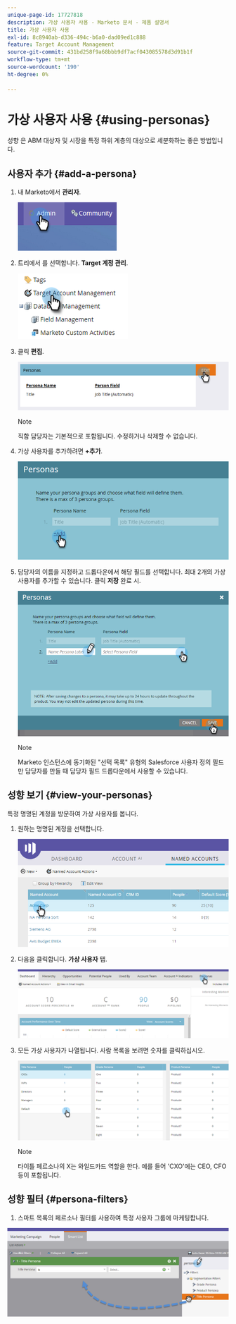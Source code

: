 ```yaml
---
unique-page-id: 17727818
description: 가상 사용자 사용 - Marketo 문서 - 제품 설명서
title: 가상 사용자 사용
exl-id: 8c8940ab-d336-494c-b6a0-dad09ed1c888
feature: Target Account Management
source-git-commit: 431bd258f9a68bbb9df7acf043085578d3d91b1f
workflow-type: tm+mt
source-wordcount: '190'
ht-degree: 0%

---
```


# 가상 사용자 사용 {#using-personas}

성향 은 ABM 대상자 및 시장을 특정 하위 계층의 대상으로 세분화하는 좋은 방법입니다.

## 사용자 추가 {#add-a-persona}

1. 내 Marketo에서 **관리자**.

   ![](assets/one.png)

1. 트리에서 를 선택합니다. **Target 계정 관리**.

   ![](assets/using-personas-2.png)

1. 클릭 **편집**.

   ![](assets/three.png)

   >[!NOTE]
   >
   >직함 담당자는 기본적으로 포함됩니다. 수정하거나 삭제할 수 없습니다.

1. 가상 사용자를 추가하려면 **+추가**.

   ![](assets/four.png)

1. 담당자의 이름을 지정하고 드롭다운에서 해당 필드를 선택합니다. 최대 2개의 가상 사용자를 추가할 수 있습니다. 클릭 **저장** 완료 시.

   ![](assets/five.png)

   >[!NOTE]
   >
   >Marketo 인스턴스에 동기화된 &quot;선택 목록&quot; 유형의 Salesforce 사용자 정의 필드만 담당자를 만들 때 담당자 필드 드롭다운에서 사용할 수 있습니다.

## 성향 보기 {#view-your-personas}

특정 명명된 계정을 방문하여 가상 사용자를 봅니다.

1. 원하는 명명된 계정을 선택합니다.

   ![](assets/one-a.png)

1. 다음을 클릭합니다. **가상 사용자** 탭.

   ![](assets/two-a.png)

1. 모든 가상 사용자가 나열됩니다. 사람 목록을 보려면 숫자를 클릭하십시오.

   ![](assets/three-a.png)

   >[!NOTE]
   >
   >타이틀 페르소나의 X는 와일드카드 역할을 한다. 예를 들어 &#39;CXO&#39;에는 CEO, CFO 등이 포함됩니다.

## 성향 필터 {#persona-filters}

1. 스마트 목록의 페르소나 필터를 사용하여 특정 사용자 그룹에 마케팅합니다.

![](assets/one-b.png)
